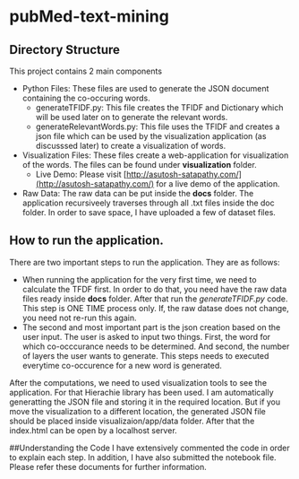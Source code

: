 # pubMed-text-mining
## Directory Structure
This project contains 2 main components
- Python Files: These files are used to generate the JSON document containing the co-occuring words.
  - generateTFIDF.py: This file creates the TFIDF and Dictionary which will be used later on to generate the relevant words.
  - generateRelevantWords.py: This file uses the TFIDF and creates a json file which can be used by the visualization application (as discusssed later) to create a visualization of words.
- Visualization Files: These files create a web-application for visualization of the words. The files can be found under **visualization** folder.
  - Live Demo: Please visit [http://asutosh-satapathy.com/](http://asutosh-satapathy.com/) for a live demo of the application.
- Raw Data: The raw data can be put inside the **docs** folder. The application recursiveely traverses through all .txt files inside the doc folder. In order to save space, I have uploaded a few of dataset files.

## How to run the application.
There are two important steps to run the application. They are as follows:
- When running the application for the very first time, we need to calculate the TFDF first. In order to do that, you need have the raw data files ready inside **docs** folder. After that run the *generateTFIDF.py* code. This step is ONE TIME process only. If, the raw datase does not change, you need not re-run this again.
- The second and most important part is the json creation based on the user input. The user is asked to input two things. First, the word for which co-occcurance needs to be determined. And second, the number of layers the user wants to generate. This steps needs to executed everytime co-occurence for a new word is generated.

After the computations, we need to used visualization tools to see the application. For that Hierachie library has been used.  I am automatically generatting the JSON file and storing it in the required location. But if you move the visualization to a different location, the generated JSON file should be placed inside visualizaion/app/data folder. After that the index.html can be open by a localhost server.

##Understanding the Code
I have extensively commented the code in order to explain each step. In addition, I have also submitted the notebook file. Please refer these documents for further information.
